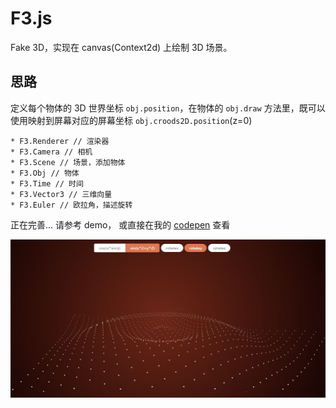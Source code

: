 # F3.js

Fake 3D，实现在 canvas(Context2d) 上绘制 3D 场景。

## 思路

定义每个物体的 3D 世界坐标 `obj.position`，在物体的 `obj.draw` 方法里，既可以使用映射到屏幕对应的屏幕坐标 `obj.croods2D.position`(z=0)

    * F3.Renderer // 渲染器
    * F3.Camera // 相机
    * F3.Scene // 场景，添加物体
    * F3.Obj // 物体
    * F3.Time // 时间
    * F3.Vector3 // 三维向量
    * F3.Euler // 欧拉角，描述旋转

正在完善... 请参考 demo，
或直接在我的 [codepen](http://codepen.io/gnauhca/pen/PpNVwM) 查看 

![Demo picture](./demo.jpg)